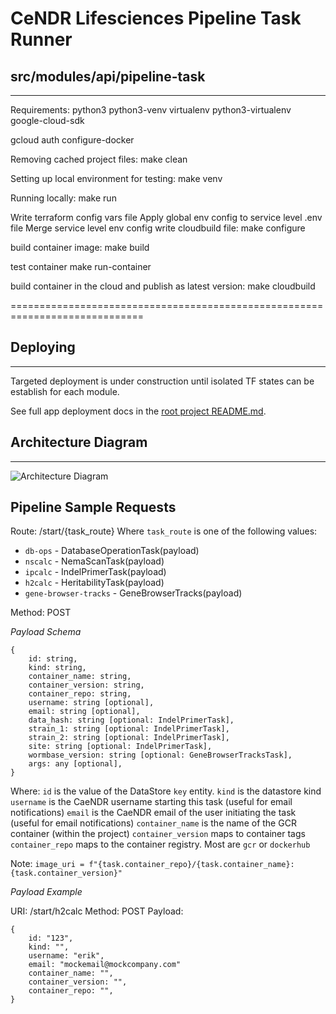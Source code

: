 # CeNDR Lifesciences Pipeline Task Runner

## src/modules/api/pipeline-task
-------------------------------------------------------------------
Requirements:
python3
python3-venv
virtualenv
python3-virtualenv
google-cloud-sdk

gcloud auth configure-docker

Removing cached project files:
make clean

Setting up local environment for testing:
make venv

Running locally:
make run

Write terraform config vars file
Apply global env config to service level .env file
Merge service level env config
write cloudbuild file:
make configure

build container image:
make build

test container
make run-container

build container in the cloud and publish as latest version:
make cloudbuild

=============================================================================
## Deploying
-------------------------------------------------------------------
Targeted deployment is under construction until isolated TF states can be establish for each module.

See full app deployment docs in the [root project README.md](../../../../README.md#deployment).

<!-- Pre-requisites: 
Ensure that you are logged in to the GCLOUD GCP project in the CLI, or using a devops service account.

Open a terminal at the root of the project:
1. Set ENV and GOOGLE_APPLICATION_CREDENTIALS environment variables:
    ```bash
    export ENV={ENV_TO_DEPLOY}
    export GOOGLE_APPLICATION_CREDENTIALS={PATH_TO_GCP_CREDENTIALS}
    ```
2. Increment the versions for the module:
    * Update the `version` property for the site in the `/env/{env}/global.env` .
    * Update `version` in the file `src/modules/api/pipeline-task/module.env`. 

3. Move to the module folder and configure the module for deployment:
    ```bash
    cd src/modules/api/pipeline-task
    make configure
    ```
    * The module root folder should now contain a *.env* file
    * The module root folder SHOULD NOT contain a *venv* folder

4. Publish the module to GCR:
    ```bash
    make publish
    ```
    * When the command completes, check the [GCR](https://console.cloud.google.com/gcr/images/caendr/global/caendr-api-pipeline-task?authuser=1&project=caendr) and confirm your image with the proper version tag is appearing

5. Deploy in Terraform shell:
    * Pull down existing terraform state
    ```bash
    make cloud-resource-init
    ```
    * Open a terraform-shell
    ```bash
    make terraform-shell
    ```
    * Create a plan targeting the module and apply the plan
    ```bash
    terraform plan -target module.api_pipeline_task -out tf_plan && terraform apply tf_plan
    ``` -->

## Architecture Diagram
-------------------------------------------------------------------
![Architecture Diagram](pipeline_task_execution.png)


## Pipeline Sample Requests

Route: /start/{task_route}
Where `task_route` is one of the following values: 

* `db-ops` - DatabaseOperationTask(payload)
* `nscalc` - NemaScanTask(payload)
* `ipcalc` - IndelPrimerTask(payload)
* `h2calc` - HeritabilityTask(payload)
* `gene-browser-tracks` - GeneBrowserTracks(payload)

Method: POST

*Payload Schema*
```
{
    id: string,
    kind: string,
    container_name: string,
    container_version: string,
    container_repo: string,
    username: string [optional],
    email: string [optional],
    data_hash: string [optional: IndelPrimerTask],
    strain_1: string [optional: IndelPrimerTask],
    strain_2: string [optional: IndelPrimerTask],
    site: string [optional: IndelPrimerTask],
    wormbase_version: string [optional: GeneBrowserTracksTask],
    args: any [optional],
}
```

Where:
`id` is the value of the DataStore `key` entity. 
`kind` is the datastore kind
`username` is the CaeNDR username starting this task (useful for email notifications)
`email` is the CaeNDR email of the user initiating the task (useful for email notifications)
`container_name` is the name of the GCR container (within the project)
`container_version` maps to container tags
`container_repo` maps to the container registry. Most are `gcr` or `dockerhub`

Note: `image_uri = f"{task.container_repo}/{task.container_name}:{task.container_version}"`

*Payload Example*

URI: /start/h2calc
Method: POST
Payload:
```
{
    id: "123",
    kind: "",
    username: "erik",
    email: "mockemail@mockcompany.com"
    container_name: "",
    container_version: "",
    container_repo: "",
}
```
